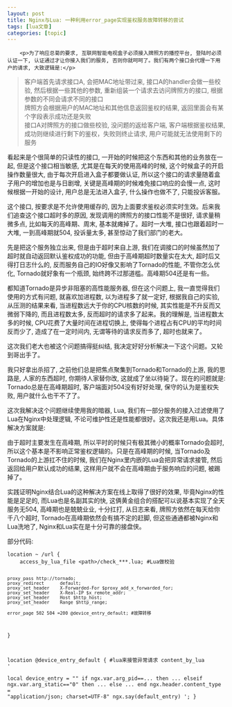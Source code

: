 ```yaml
---
layout: post
title: Nginx与Lua: 一种利用error_page实现鉴权服务故障转移的尝试 
tags: [lua文章]
categories: [topic]
---
```


		
		<p>为了响应总菊的要求, 互联网智能电视盒子必须接入牌照方的播控平台, 登陆时必须认证一下, 认证通过才让你接入我们的服务, 否则你就呵呵了。我们有两个接口会代理一下用户的请求, 大致逻辑是:</p>
<blockquote>
<p>客户端首先请求接口A, 会把MAC地址带过来, 接口A的handler会做一些校验, 然后根据一些其他的参数, 重新组装一个请求去访问牌照方的接口, 根据参数的不同会请求不同的接口<br>牌照方会根据用户的MAC地址和其他信息返回鉴权的结果, 返回里面会有某个字段表示成功还是失败<br>接口A对牌照方的接口做些校验, 没问题的返给客户端, 客户端根据鉴权结果, 成功则继续进行剩下的鉴权，失败则终止请求, 用户可能就无法使用剩下的服务</p>
</blockquote>
<p>看起来是个很简单的只读性的接口, 一开始的时候把这个东西和其他的业务放在一起, 但是这个接口相当敏感, 尤其是在每天的使用高峰的时候, 这个时候盒子的开启操作数量很大, 由于每次开启进入盒子都要做认证, 所以这个接口的请求量随着盒子用户的增加也是与日剧增, 关键是高峰期的时候难免接口响应的会慢一点, 这时候根据一开始的设计, 用户总是无法进入盒子, 什么操作也做不了, 只能投诉客服。</p>
<p>这个接口, 按要求是不允许使用缓存的, 因为上面要求鉴权必须实时生效。后来我们追查这个接口超时多的原因, 发现调用的牌照方的接口性能不是很好, 请求量稍微多点, 比如每天的高峰期、周末, 基本就瘫掉了。超时一大堆, 接口也跟着超时一大堆, 一到高峰期就504, 投诉量太多, 甚至惊动了我们部门的老大。</p>
<p>先是把这个服务独立出来, 但是由于超时来自上游, 我们在调接口的时候虽然加了超时就自动返回默认鉴权成功的功能, 但由于高峰期超时数量实在太大, 超时后又得打日志什么的, 反而服务自己的IO好像又影响了Tornado的性能, 不管你怎么优化, Tornado就好象有一个瓶颈, 始终跨不过那道槛。高峰期504还是有一些。</p>
<p>都知道Tornado是异步非阻塞的高性能服务器, 但在这个问题上, 我一直觉得我们使用的方式有问题, 就喜欢加进程数, 以为进程多了就一定好, 根据我自己的实验, 从压测的结果来看, 当进程数远大于你的CPU核数的时候, 其实性能是不升反而又微弱下降的, 而且进程数太多, 反而超时的请求多了起来。我的理解是, 当进程数太多的时候, CPU花费了大量时间在进程切换上, 使得每个进程占有CPU的平均时间反而少了, 造成了在一定时间内, 无谓等待的请求反而多了, 超时也就来了。</p>
<p>这次我们老大也被这个问题搞得挺纠结, 我决定好好分析解决一下这个问题。又轮到哥出手了。</p>
<p>我只好拿出杀招了, 之前他们总是把焦点聚集到Tornado和Tornado的上游, 我的思路是, 人家的东西超时, 你期待人家替你改, 这就成了坐以待毙了。现在的问题就是: Tornado总是在高峰期超时, 客户端面对504没有好好处理, 保守的认为是鉴权失败, 用户就什么也干不了了。</p>
<p>这次我解决这个问题继续使用我的暗器, Lua, 我们有一部分服务的接入过滤使用了Lua在Nginx中处理逻辑, 不论可维护性还是性能都很好。这次我还是用Lua。具体解决方案就是:</p>

<p>由于超时主要发生在高峰期, 所以平时的时候只有极其微小的概率Tornado会超时, 所以这个基本是不影响正常鉴权逻辑的。只是在高峰期的时候, 当Tornado及Tornado的上游扛不住的时候, 我们在Nginx里内嵌的Lua会把异常请求接管, 然后返回给用户默认成功的结果, 这样用户就不会在高峰期由于服务响应的问题, 被踢掉了。</p>
<p>实践证明Nginx结合Lua的这种解决方案在线上取得了很好的效果, 毕竟Nginx的性能是足足的, 而Lua也是名副其实的快, 这俩黄金组合的搭配可以说基本实现了全天服务无504, 高峰期也是兢兢业业, 十分扛打, 从日志来看, 牌照方依然在每天给你千八个超时, Tornado在高峰期依然会有搞不定的赶脚, 但这些通通都被Nginx和Lua洗地了, Nginx和Lua实在是十分可靠的接盘侠。</p>
<p>部分代码:</p>
<pre><code>location ~ /url {
    access_by_lua_file &lt;path&gt;/check_***.lua; #Lua做校验

    proxy_pass http://tornado;
    proxy_redirect      default;
    proxy_set_header    X-Forwarded-For $proxy_add_x_forwarded_for;
    proxy_set_header    X-Real-IP $x_remote_addr;
    proxy_set_header    Host $http_host;
    proxy_set_header    Range $http_range;

    error_page 502 504 =200 @device_entry_default; #故障转移
} 

location @device_entry_default {
    #lua来接管异常请求
    content_by_lua '  
        local device_entry = ""
        if ngx.var.arg_pid==... then
            ...
        elseif ngx.var.arg_static=="0" then
            ...
        else
            ...
        end
        ngx.header.content_type = "application/json; charset=UTF-8"
        ngx.say(default_entry)
    ';
}
</code></pre>